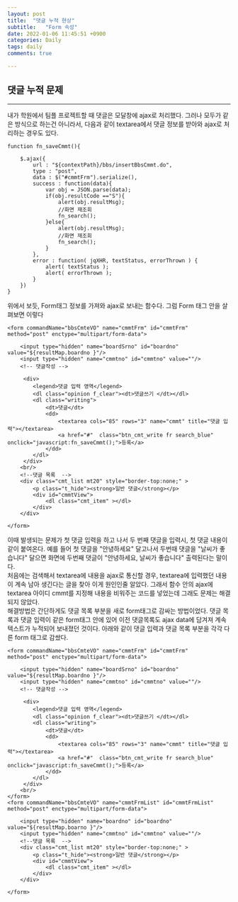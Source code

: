 ```yaml
---
layout: post
title:  "댓글 누적 현상"
subtitle:   "Form 속성"
date: 2022-01-06 11:45:51 +0900
categories: Daily
tags: daily
comments: true

---
```


## 댓글 누적 문제
---

내가 학원에서 팀플 프로젝트할 때 댓글은 모달창에 ajax로 처리했다. 그러나 모두가 같은 방식으로 하는건 아니라서, 다음과 같이 textarea에서 댓글 정보를 받아와 ajax로 처리하는 경우도 있다.

```
function fn_saveCmmt(){
	
	$.ajax({
		url : "${contextPath}/bbs/insertBbsCmmt.do",
		type : "post",
		data : $("#cmmtFrm").serialize(),
		success : function(data){
			var obj = JSON.parse(data);
			if(obj.resultCode =="S"){
				alert(obj.resultMsg);
				//화면 재조회
				fn_search();
			}else{
				alert(obj.resultMsg);
				//화면 재조회
				fn_search();
			}
		},
		error : function( jqXHR, textStatus, errorThrown ) {
			alert( textStatus );
			alert( errorThrown );
		}
	})
}
```
위에서 보듯, Form태그 정보를 가져와 ajax로 보내는 함수다. 그럼 Form 태그 안을 살펴보면 이렇다

```
<form commandName="bbsCmteVO" name="cmmtFrm" id="cmmtFrm" method="post" enctype="multipart/form-data">

    <input type="hidden" name="boardSrno" id="boardno" value="${resultMap.boardno }"/>
    <input type="hidden" name="cmmtno" id="cmmtno" value=""/>
	<!-- 댓글작성 -->

   	 <div>
    	<legend>댓글 입력 영역</legend>
   		<dl class="opinion f_clear"><dt>댓글쓰기 </dt></dl>
   		<dl class="writing">
			<dt>댓글</dt>
			<dd>
				<textarea cols="85" rows="3" name="cmmt" title="댓글 입력"></textarea>
				<a href="#"  class="btn_cmt_write fr search_blue" onclick="javascript:fn_saveCmmt();">등록</a>
			</dd>
		</dl>
   	 </div>
	<br/>
	<!--댓글 목록  -->
	<div class="cmt_list mt20" style="border-top:none;" >
		<p class="t_hide"><strong>일반 댓글</strong></p>
		<div id="cmmtView">
			<dl class="cmt_item" ></dl>
		</div>
	</div>	
	
</form>
```
이때 발생되는 문제가 첫 댓글 입력을 하고 나서 두 번째 댓글을 입력시, 첫 댓글 내용이 같이 붙여온다. 예를 들어 첫 댓글을 "안녕하세요" 달고나서 두번때 댓글을 "날씨가 좋습니다" 달으면 화면에 두번째 댓글이 "안녕하세요, 날씨가 좋습니다" 출력된다는 말이다. <br>
처음에는 검색해서 textarea에 내용을 ajax로 통신할 경우, textarea에 입력했던 내용이 계속 남아 생긴다는 글을 찾아 이게 원인인줄 알았다. 그래서 함수 안의 ajax에 textarea 아이디 cmmt를 지정해 내용을 비워주는 코드를 넣었는데 그래도 문제는 해결되지 않았다.<br>
해결방법은 간단하게도 댓글 목록 부분을 새로 form태그로 감싸는 방법이었다. 댓글 목록과 댓글 입력이 같은 form태그 안에 있어 이전 댓글목록도 ajax data에 담겨져 계속 텍스트가 누적되어 보내졌던 것이다. 아래와 같이 댓글 입력과 댓글 목록 부분을 각각 다른 form 태그로 감쌌다.

```
<form commandName="bbsCmteVO" name="cmmtFrm" id="cmmtFrm" method="post" enctype="multipart/form-data">

    <input type="hidden" name="boardSrno" id="boardno" value="${resultMap.boardno }"/>
    <input type="hidden" name="cmmtno" id="cmmtno" value=""/>
	<!-- 댓글작성 -->

   	 <div>
    	<legend>댓글 입력 영역</legend>
   		<dl class="opinion f_clear"><dt>댓글쓰기 </dt></dl>
   		<dl class="writing">
			<dt>댓글</dt>
			<dd>
				<textarea cols="85" rows="3" name="cmmt" title="댓글 입력"></textarea>
				<a href="#"  class="btn_cmt_write fr search_blue" onclick="javascript:fn_saveCmmt();">등록</a>
			</dd>
		</dl>
   	 </div>
	<br/>
</form>
<form commandName="bbsCmteVO" name="cmmtFrmList" id="cmmtFrmList" method="post" enctype="multipart/form-data">

    <input type="hidden" name="boardno" id="boardno" value="${resultMap.boarno }"/>
    <input type="hidden" name="cmmtno" id="cmmtno" value=""/>
	<!--댓글 목록  -->
	<div class="cmt_list mt20" style="border-top:none;" >
		<p class="t_hide"><strong>일반 댓글</strong></p>
		<div id="cmmtView">
			<dl class="cmt_item" ></dl>
		</div>
	</div>	
	
</form>
```